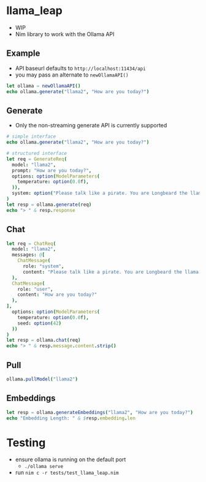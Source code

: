 # llama_leap

- WIP
- Nim library to work with the Ollama API

## Example

- API baseurl defaults to `http://localhost:11434/api`
- you may pass an alternate to `newOllamaAPI()`

```nim
let ollama = newOllamaAPI()
echo ollama.generate("llama2", "How are you today?")
```

## Generate

- Only the non-streaming generate API is currently supported

```nim
# simple interface
echo ollama.generate("llama2", "How are you today?")

# structured interface
let req = GenerateReq(
  model: "llama2",
  prompt: "How are you today?",
  options: option(ModelParameters(
    temperature: option(0.0f),
  )),
  system: option("Please talk like a pirate. You are Longbeard the llama.")
)
let resp = ollama.generate(req)
echo "> " & resp.response
```

## Chat

```nim
let req = ChatReq(
  model: "llama2",
  messages: @[
    ChatMessage(
      role: "system",
      content: "Please talk like a pirate. You are Longbeard the llama."
  ),
  ChatMessage(
    role: "user",
    content: "How are you today?"
  ),
],
  options: option(ModelParameters(
    temperature: option(0.0f),
    seed: option(42)
  ))
)
let resp = ollama.chat(req)
echo "> " & resp.message.content.strip()
```

## Pull

```nim
ollama.pullModel("llama2")
```

## Embeddings

```nim
let resp = ollama.generateEmbeddings("llama2", "How are you today?")
echo "Embedding Length: " & $resp.embedding.len
```

# Testing

- ensure ollama is running on the default port
  - `./ollama serve`
- run `nim c -r tests/test_llama_leap.nim`
